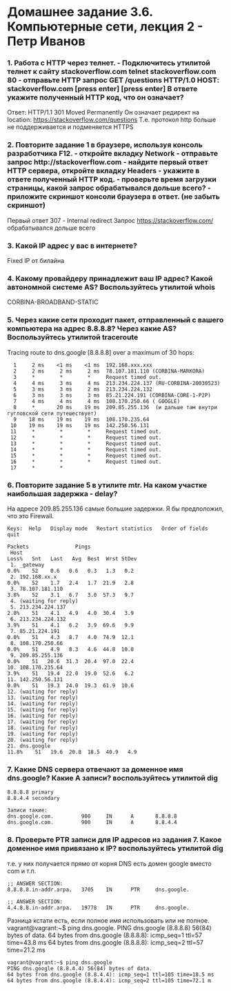 <h1>Домашнее задание 3.6. Компьютерные сети, лекция 2 - Петр Иванов</h1>

<h3>1. Работа c HTTP через телнет.
 - Подключитесь утилитой телнет к сайту stackoverflow.com 
   telnet stackoverflow.com 80
 - отправьте HTTP запрос
	GET /questions HTTP/1.0
	HOST: stackoverflow.com
	[press enter]
	[press enter]
В ответе укажите полученный HTTP код, что он означает?</h3>


Ответ: HTTP/1.1 301 Moved Permanently
Он означает редирект на location: https://stackoverflow.com/questions
Т.е. протокол http больше не поддерживается и подменяется HTTPS


<h3>2. Повторите задание 1 в браузере, используя консоль разработчика F12.
- откройте вкладку Network
- отправьте запрос http://stackoverflow.com
- найдите первый ответ HTTP сервера, откройте вкладку Headers
- укажите в ответе полученный HTTP код.
- проверьте время загрузки страницы, какой запрос обрабатывался дольше всего?
- приложите скриншот консоли браузера в ответ. (не забыть скриншот)
</h3>

Первый ответ 
307 - Internal redirect
Запрос https://stackoverflow.com/ обрабатывался дольше всего


<h3>3. Какой IP адрес у вас в интернете?</h3>

Fixed IP от билайна

<h3>4. Какому провайдеру принадлежит ваш IP адрес? Какой автономной системе AS? Воспользуйтесь утилитой whois</h3>

CORBINA-BROADBAND-STATIC 


<h3>5. Через какие сети проходит пакет, отправленный с вашего компьютера на адрес 8.8.8.8? Через какие AS? Воспользуйтесь утилитой traceroute</h3>

Tracing route to dns.google [8.8.8.8]
over a maximum of 30 hops:

	  1     2 ms    <1 ms    <1 ms  192.168.xxx.xxx 
	  2     2 ms     2 ms     2 ms  78.107.181.110 (CORBINA-MARKORA)
	  3     *        *        *     Request timed out.
	  4     4 ms     3 ms     4 ms  213.234.224.137 (RU-CORBINA-20030523)
	  5     3 ms     3 ms     2 ms  213.234.224.132
	  6     3 ms     3 ms     3 ms  85.21.224.191 (CORBINA-CORE-1-P2P)
	  7     4 ms     4 ms     4 ms  108.170.250.66 ( GOOGLE)
	  8     *       20 ms    19 ms  209.85.255.136  (и дальше там внутри гугловской сети путешествует)
	  9    18 ms    19 ms    19 ms  108.170.235.64
	 10    19 ms    19 ms    19 ms  142.250.56.131
	 11     *        *        *     Request timed out.
	 12     *        *        *     Request timed out.
	 13     *        *        *     Request timed out.
	 14     *        *        *     Request timed out.
	 15     *        *        *     Request timed out.
	 16     *        *        *     Request timed out.
	 17     *        *
	 
<h3>6. Повторите задание 5 в утилите mtr. На каком участке наибольшая задержка - delay?</h3>

На адресе 209.85.255.136 самые большие задержки. Я бы предположил, что это Firewall. 

	Keys:  Help   Display mode   Restart statistics   Order of fields   quit
																				   Packets               Pings
	 Host                                                                        Loss%   Snt   Last   Avg  Best  Wrst StDev
	 1. _gateway                                                                  0.0%    52    0.6   0.6   0.3   1.3   0.2
	 2. 192.168.xx.x                                                              0.0%    52    1.7   2.4   1.7  21.9   2.8
	 3. 78.107.181.110                                                            3.8%    52    3.1   6.7   3.0  57.3   9.7
	 4. (waiting for reply)
	 5. 213.234.224.137                                                           2.0%    51    4.1   4.9   4.0  30.4   3.9
	 6. 213.234.224.132                                                           3.9%    51    4.1   6.2   3.9  69.6   9.9
	 7. 85.21.224.191                                                             0.0%    51    4.3   8.7   4.0  74.9  12.1
	 8. 108.170.250.66                                                            0.0%    51    4.9   8.3   4.6  44.8  10.0
	 9. 209.85.255.136                                                            0.0%    51   20.6  31.3  20.4  97.0  22.4
	10. 108.170.235.64                                                            3.9%    51   19.4  22.0  19.0  52.6   6.2
	11. 142.250.56.131                                                            0.0%    51   19.3  24.0  19.3  61.9  10.6
	12. (waiting for reply)
	13. (waiting for reply)
	14. (waiting for reply)
	15. (waiting for reply)
	16. (waiting for reply)
	17. (waiting for reply)
	18. (waiting for reply)
	19. (waiting for reply)
	20. (waiting for reply)
	21. dns.google                                                               11.8%    51   19.6  20.8  18.5  40.9   4.9

<h3>7. Какие DNS сервера отвечают за доменное имя dns.google? Какие A записи? воспользуйтесь утилитой dig</h3>

	8.8.8.8 primary
	8.8.4.4 secondary

	Записи такие:
	dns.google.com.         900     IN      A       8.8.8.8
	dns.google.com.         900     IN      A       8.8.4.4
	
<h3>8. Проверьте PTR записи для IP адресов из задания 7. Какое доменное имя привязано к IP? воспользуйтесь утилитой dig</h3>

т.е. у них получается прямо от корня DNS есть домен google вместо com и т.п.

	;; ANSWER SECTION:
	8.8.8.8.in-addr.arpa.   3705    IN      PTR     dns.google.

	;; ANSWER SECTION:
	4.4.8.8.in-addr.arpa.   19778   IN      PTR     dns.google.
	

Разница кстати есть, если полное имя использовать или не полное. 
	vagrant@vagrant:~$ ping dns.google.
	PING dns.google (8.8.8.8) 56(84) bytes of data.
	64 bytes from dns.google (8.8.8.8): icmp_seq=1 ttl=57 time=43.8 ms
	64 bytes from dns.google (8.8.8.8): icmp_seq=2 ttl=57 time=21.2 ms

	vagrant@vagrant:~$ ping dns.google
	PING dns.google (8.8.4.4) 56(84) bytes of data.
	64 bytes from dns.google (8.8.4.4): icmp_seq=1 ttl=105 time=18.5 ms
	64 bytes from dns.google (8.8.4.4): icmp_seq=2 ttl=105 time=72.1 m